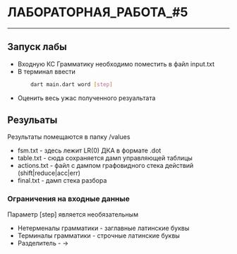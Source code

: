 # ЛАБОРАТОРНАЯ_РАБОТА_#5
---


## Запуск лабы
* Входную КС Грамматику необходимо поместить в файл input.txt
* В терминал ввести 
    ```bash
        dart main.dart word [step]
    ```
* Оценить весь ужас полученного резуальтата

## Резульаты
Результаты помещаются в папку /values 
* fsm.txt - здесь лежит LR(0) ДКА  в формате .dot
* table.txt - сюда сохраняется дамп управляющей таблицы
* actions.txt - файл с дампом графовидного стека действий (shift|reduce|acc|err)
* final.txt - дамп стека разбора 

### Ограничения на входные данные 
Параметр [step] является необязательным 

* Нетерменалы грамматики - заглавные латинские буквы 
* Терминалы грамматики - строчные латинские буквы 
* Разделитель - ->


